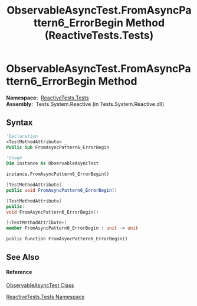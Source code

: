 ﻿---
title: ObservableAsyncTest.FromAsyncPattern6_ErrorBegin Method  (ReactiveTests.Tests)
TOCTitle: FromAsyncPattern6_ErrorBegin Method
ms:assetid: M:ReactiveTests.Tests.ObservableAsyncTest.FromAsyncPattern6_ErrorBegin
ms:mtpsurl: https://msdn.microsoft.com/en-us/library/reactivetests.tests.observableasynctest.fromasyncpattern6_errorbegin(v=VS.103)
ms:contentKeyID: 36620647
ms.date: 06/28/2011
mtps_version: v=VS.103
f1_keywords:
- ReactiveTests.Tests.ObservableAsyncTest.FromAsyncPattern6_ErrorBegin
dev_langs:
- CSharp
- JScript
- VB
- FSharp
- c++
---

# ObservableAsyncTest.FromAsyncPattern6\_ErrorBegin Method

**Namespace:**  [ReactiveTests.Tests](hh289046\(v=vs.103\).md)  
**Assembly:**  Tests.System.Reactive (in Tests.System.Reactive.dll)

## Syntax

``` vb
'Declaration
<TestMethodAttribute> _
Public Sub FromAsyncPattern6_ErrorBegin
```

``` vb
'Usage
Dim instance As ObservableAsyncTest

instance.FromAsyncPattern6_ErrorBegin()
```

``` csharp
[TestMethodAttribute]
public void FromAsyncPattern6_ErrorBegin()
```

``` c++
[TestMethodAttribute]
public:
void FromAsyncPattern6_ErrorBegin()
```

``` fsharp
[<TestMethodAttribute>]
member FromAsyncPattern6_ErrorBegin : unit -> unit 
```

``` jscript
public function FromAsyncPattern6_ErrorBegin()
```

## See Also

#### Reference

[ObservableAsyncTest Class](hh314747\(v=vs.103\).md)

[ReactiveTests.Tests Namespace](hh289046\(v=vs.103\).md)

